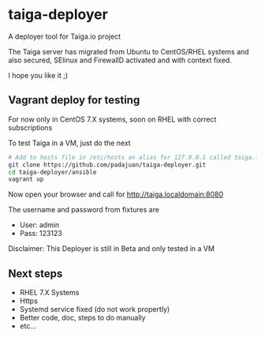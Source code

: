 # taiga-deployer
A deployer tool for Taiga.io project

The Taiga server has migrated from Ubuntu to CentOS/RHEL systems and also secured, SElinux and FirewallD activated
and with context fixed.

I hope you like it ;)

## Vagrant deploy for testing 
For now only in CentOS 7.X systems, soon on RHEL with correct subscriptions

To test Taiga in a VM, just do the next

```sh
# Add to hosts file in /etc/hosts an alias for 127.0.0.1 called taiga.localdomain
git clone https://github.com/padajuan/taiga-deployer.git
cd taiga-deployer/ansible
vagrant up
```

Now open your browser and call for http://taiga.localdomain:8080

The username and password from fixtures are
- User: admin
- Pass: 123123

Disclaimer: This Deployer is still in Beta and only tested in a VM


## Next steps
- RHEL 7.X Systems
- Https
- Systemd service fixed (do not work propertly)
- Better code, doc, steps to do manually
- etc...
